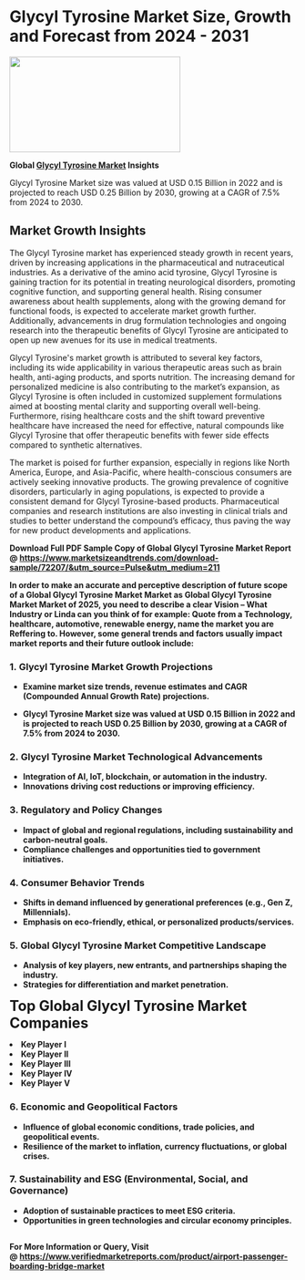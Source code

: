 <H1>Glycyl Tyrosine Market Size, Growth and Forecast from 2024 - 2031</H1><img class="aligncenter size-medium wp-image-584254" src="https://thirdeyenews.in/wp-content/uploads/2024/09/Global-Market-Research-300x168.jpeg" alt="" width="300" height="168" /><p><strong>Global&nbsp;<a href="https://www.marketsizeandtrends.com/download-sample/72207/&amp;utm_source=Pulse&amp;utm_medium=211">Glycyl Tyrosine Market</a> Insights</strong></p><p>Glycyl Tyrosine Market size was valued at USD 0.15 Billion in 2022 and is projected to reach USD 0.25 Billion by 2030, growing at a CAGR of 7.5% from 2024 to 2030.</p><p><h2>Market Growth Insights</h2> <p>The Glycyl Tyrosine market has experienced steady growth in recent years, driven by increasing applications in the pharmaceutical and nutraceutical industries. As a derivative of the amino acid tyrosine, Glycyl Tyrosine is gaining traction for its potential in treating neurological disorders, promoting cognitive function, and supporting general health. Rising consumer awareness about health supplements, along with the growing demand for functional foods, is expected to accelerate market growth further. Additionally, advancements in drug formulation technologies and ongoing research into the therapeutic benefits of Glycyl Tyrosine are anticipated to open up new avenues for its use in medical treatments.</p> <p><strong></strong></p> <p>Glycyl Tyrosine's market growth is attributed to several key factors, including its wide applicability in various therapeutic areas such as brain health, anti-aging products, and sports nutrition. The increasing demand for personalized medicine is also contributing to the market’s expansion, as Glycyl Tyrosine is often included in customized supplement formulations aimed at boosting mental clarity and supporting overall well-being. Furthermore, rising healthcare costs and the shift toward preventive healthcare have increased the need for effective, natural compounds like Glycyl Tyrosine that offer therapeutic benefits with fewer side effects compared to synthetic alternatives.</p> <p>The market is poised for further expansion, especially in regions like North America, Europe, and Asia-Pacific, where health-conscious consumers are actively seeking innovative products. The growing prevalence of cognitive disorders, particularly in aging populations, is expected to provide a consistent demand for Glycyl Tyrosine-based products. Pharmaceutical companies and research institutions are also investing in clinical trials and studies to better understand the compound’s efficacy, thus paving the way for new product developments and applications.</p> <p><strong></p><p><span class=""><strong>Download Full PDF Sample Copy of Global Glycyl Tyrosine Market Report</strong> @ <a href="https://www.marketsizeandtrends.com/download-sample/72207/&amp;utm_source=Pulse&amp;utm_medium=211" target="_blank">https://www.marketsizeandtrends.com/download-sample/72207/&amp;utm_source=Pulse&amp;utm_medium=211</a></span></p><p>In order to make an accurate and perceptive description of future scope of a Global&nbsp;Glycyl Tyrosine Market Market as Global&nbsp;Glycyl Tyrosine Market Market of 2025, you need to describe a clear Vision &ndash; What Industry or Linda can you think of for example: Quote from a Technology, healthcare, automotive, renewable energy, name the market you are Reffering to. However, some general trends and factors usually impact market reports and their future outlook include:</p><h3>1.&nbsp;<strong>Glycyl Tyrosine Market Growth Projections</strong></h3><ul><li>Examine market size trends, revenue estimates and CAGR (Compounded Annual Growth Rate) projections.</li><li><p>Glycyl Tyrosine Market size was valued at USD 0.15 Billion in 2022 and is projected to reach USD 0.25 Billion by 2030, growing at a CAGR of 7.5% from 2024 to 2030.</p></li></ul><h3>2.&nbsp;<strong>Glycyl Tyrosine Market Technological Advancements</strong></h3><ul><li>Integration of AI, IoT, blockchain, or automation in the industry.</li><li>Innovations driving cost reductions or improving efficiency.</li></ul><h3>3.&nbsp;<strong>Regulatory and Policy Changes</strong></h3><ul><li>Impact of global and regional regulations, including sustainability and carbon-neutral goals.</li><li>Compliance challenges and opportunities tied to government initiatives.</li></ul><h3>4.&nbsp;<strong>Consumer Behavior Trends</strong></h3><ul><li>Shifts in demand influenced by generational preferences (e.g., Gen Z, Millennials).</li><li>Emphasis on eco-friendly, ethical, or personalized products/services.</li></ul><h3>5.&nbsp;<strong>Global Glycyl Tyrosine Market Competitive Landscape</strong></h3><ul><li>Analysis of key players, new entrants, and partnerships shaping the industry.</li><li>Strategies for differentiation and market penetration.</li></ul><p data-pm-slice="1 1 []"><span style="color: inherit; font-family: inherit; font-size: 25px;">Top Global Glycyl Tyrosine Market Companies</span></p><div class="" data-test-id=""><p><li>Key Player I</li><li> Key Player II</li><li> Key Player III</li><li> Key Player IV</li><li> Key Player V</li></p></div><h3>6.&nbsp;<strong>Economic and Geopolitical Factors</strong></h3><ul><li>Influence of global economic conditions, trade policies, and geopolitical events.</li><li>Resilience of the market to inflation, currency fluctuations, or global crises.</li></ul><h3>7.&nbsp;<strong>Sustainability and ESG (Environmental, Social, and Governance)</strong></h3><ul><li>Adoption of sustainable practices to meet ESG criteria.</li><li>Opportunities in green technologies and circular economy principles.</li></ul><h2><strong style="font-size: 14px;">For More Information or Query, Visit @&nbsp;</strong><a style="background-color: #ffffff; font-size: 14px;" href="https://www.marketsizeandtrends.com/report/glycyl-tyrosine-market/" target="_blank">https://www.verifiedmarketreports.com/product/airport-passenger-boarding-bridge-market</a></h2>
